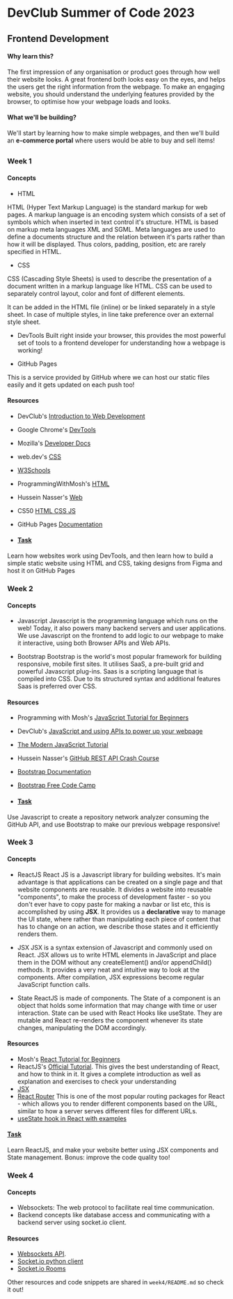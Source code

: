 # DevClub Summer of Code 2023

## Frontend Development

#### Why learn this?

The first impression of any organisation or product goes through how well their website looks. A great frontend both looks easy on the eyes, and helps the users get the right information from the webpage. To make an engaging website, you should understand the underlying features provided by the browser, to optimise how your webpage loads and looks.

#### What we'll be building?

We'll start by learning how to make simple webpages, and then we'll build an **e-commerce portal** where users would be able to buy and sell items!

##

### Week 1
#### Concepts
- HTML

HTML (Hyper Text Markup Language) is the standard markup for web pages. A markup language is an encoding system which consists of a set of symbols which when inserted in text control it's structure. HTML is based on markup meta languages XML and SGML. Meta languages are used to define a documents structure and the relation between it's parts rather than how it will be displayed. Thus colors, padding, position, etc are rarely specified in HTML. 

- CSS

CSS (Cascading Style Sheets) is used to describe the presentation of a document written in a markup language like HTML. CSS can be used to separately control layout, color and font of different elements. 

It can be added in the HTML file (inline) or be linked separately in a style sheet. 
In case of multiple styles, in line take preference over an external style sheet. 

- DevTools
Built right inside your browser, this provides the most powerful set of tools to a frontend developer for understanding how a webpage is working!

- GitHub Pages

This is a service provided by GitHub where we can host our static files easily and it gets updated on each push too!


#### Resources

- DevClub's [Introduction to Web Development](https://www.youtube.com/watch?v=NeA-qRb7xNo)
- Google Chrome's [DevTools](https://developer.chrome.com/docs/devtools/overview/) 
- Mozilla's [Developer Docs](https://developer.mozilla.org/en-US/docs/Learn)
- web.dev's [CSS](https://web.dev/learn/css/)
- [W3Schools](https://www.w3schools.com/)
- ProgrammingWithMosh's [HTML](https://www.youtube.com/watch?v=qz0aGYrrlhU)
- Hussein Nasser's [Web](https://www.youtube.com/watch?v=dh406O2v_1c)
- CS50 [HTML CSS JS](https://www.youtube.com/watch?v=2VauFS071pg)
- GitHub Pages [Documentation](https://docs.github.com/en/pages)

- #### [Task](week1) 
Learn how websites work using DevTools, and then learn how to build a simple static website using HTML and CSS, taking designs from Figma and host it on GitHub Pages

### Week 2 
#### Concepts 
- Javascript
Javascript is the programming language which runs on the web! Today, it also powers many backend servers and user applications. We use Javascript on the frontend to add logic to our webpage to make it interactive, using both Browser APIs and Web APIs.

- Bootstrap 
Bootstrap is the world's most popular framework for building responsive, mobile first sites. It utilises SaaS, a pre-built grid and powerful Javascript plug-ins. Saas is a scripting language that is compiled into CSS. Due to its structured syntax and additional features Saas is preferred over CSS. 

#### Resources 
- Programming with Mosh's [JavaScript Tutorial for Beginners](https://www.youtube.com/watch?v=W6NZfCO5SIk)
- DevClub's [JavaScript and using APIs to power up your webpage](https://www.youtube.com/watch?v=gC4X0ZRiJo4)
- [The Modern JavaScript Tutorial](https://javascript.info/)
- Hussein Nasser's [GitHub REST API Crash Course](https://www.youtube.com/watch?v=5QlE6o-iYcE)
- [Bootstrap Documentation](https://getbootstrap.com/docs/4.3/getting-started/introduction/#quick-start)
- [Bootstrap Free Code Camp](https://youtube.com/watch?v=-qfEOE4vtxE&feature=share8)

- #### [Task](week2) 
Use Javascript to create a repository network analyzer consuming the GitHub API, and use Bootstrap to make our previous webpage responsive!


### Week 3

#### Concepts

- ReactJS
React JS is a Javascript library for building websites. It's main advantage is that applications can be created on a single page and that website components are reusable. It divides a website into reusable "components", to make the process of development faster - so you don't ever have to copy paste for making a navbar or list etc, this is accomplished by using **JSX**. It provides us a **declarative** way to manage the UI state, where rather than manipulating each piece of content that has to change on an action, we describe those states and it efficiently renders them.

- JSX
JSX is a syntax extension of Javascript and commonly used on React. JSX allows us to write HTML elements in JavaScript and place them in the DOM without any createElement() and/or appendChild() methods. It provides a very neat and intuitive way to look at the components. After compilation, JSX expressions become regular JavaScript function calls.

- State
ReactJS is made of components. The State of a component is an object that holds some information that may change with time or user interaction. State can be used with React Hooks like useState. They are mutable and React re-renders the component whenever its state changes, manipulating the DOM accordingly.

#### Resources
- Mosh's [React Tutorial for Beginners](https://www.youtube.com/watch?v=SqcY0GlETPk)
- ReactJS's [Official Tutorial](https://react.dev/learn). This gives the best understanding of React, and how to think in it. It gives a complete introduction as well as explanation and exercises to check your understanding
- [JSX](https://legacy.reactjs.org/docs/introducing-jsx.html)
- [React Router](https://reactrouter.com/en/main) This is one of the most popular routing packages for React - which allows you to render different components based on the URL, similar to how a server serves different files for different URLs.
- [useState hook in React with examples](https://www.w3schools.com/react/react_usestate.asp)

#### [Task](week3)
Learn ReactJS, and make your website better using JSX components and State management. Bonus: improve the code quality too!

### Week 4

#### Concepts 

- Websockets: The web protocol to facilitate real time communication. 
- Backend concepts like database access and communicating with a backend server using socket.io client. 

#### Resources  

- [Websockets API][0].
- [Socket.io python client][3]
- [Socket.io Rooms][6]

Other resources and code snippets are shared in `week4/README.md` so check it out!      

[0]: https://developer.mozilla.org/en-US/docs/Web/API/WebSockets_API
[3]: https://pypi.org/project/python-socketio/
[6]: https://socket.io/docs/v3/rooms/


